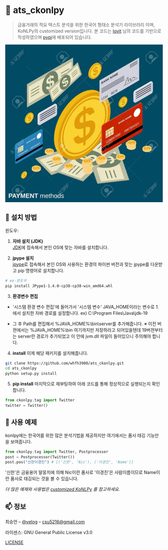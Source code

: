 # 🏦 ats_ckonlpy
> 금융거래의 적요 텍스트 분석을 위한 한국어 형태소 분석기 라이브러리 이며, KoNLPy의 customized version입니다. 본 코드는 [lovit](https://github.com/lovit/customized_konlpy) 님의 코드를 기반으로 작성하였으며 [pypi](https://pypi.org/project/ats-ckonlpy/)에 배포되어 있습니다.


<div align="center">
    <img src="./png/image.png" alt="ats_ckonlpy" width="600"/>
</div>

## 🚀 설치 방법

윈도우:

1. **자바 설치 (JDK)**  
   [JDK](https://www.oracle.com/java/technologies/downloads/)에 접속해서 본인 OS에 맞는 자바를 설치합니다. 


2. **jpype 설치**  
   [jpype](https://www.lfd.uci.edu/~gohlke/pythonlibs/#jpype)로 접속해서 본인 OS와 사용하는 환경의 파이썬 버전과 맞는 jpype를 다운받고 pip 명령어로 설치합니다.
```sh
# ex-윈도우
pip install JPype1-1.4.0-cp38-cp38-win_amd64.whl
```

3. **환경변수 편집**

- '시스템 환경 변수 편집'에 들어가서 '시스템 변수' JAVA_HOME이라는 변수로 1.에서 설치한 자바 경로를 설정합니다. 
ex) C:\Program Files\Java\jdk-19

- 그 후 Path를 편집해서 %JAVA_HOME%\bin\server를 추가해줍니다. 
※ 이전 버젼에서는 %JAVA_HOME%\bin 여기까지만 저장하라고 되어있을텐데 19버젼부터는 server란 경로가 추가되었고 이 안에 jvm.dll 파일이 들어있으니 주의해야 합니다.


4. **install**
이제 해당 패키지를 설치해줍니다.
```sh
git clone https://github.com/whfh3900/ats_ckonlpy.git
cd ats_ckonlpy
python setup.py install
```

5. **pip install**
마지막으로 재부팅하여 아래 코드를 통해 정상적으로 실행되는지 확인합니다.
```python
from ckonlpy.tag import Twitter
twitter = Twitter()
```


## 📝 사용 예제

konlpy에는 한국어를 위한 많은 분석기법을 제공하지만 여기에서는 품사 태깅 기능만을 보여줍니다. 
```python
from ckonlpy.tag import Twitter, Postprocessor
post = Postprocessor(Twitter())
post.pos("신한이경진") # [('신한', 'Nic'), ('이경진', 'Name')]
```
'신한'은 금융용어 말뭉치에 의해 Nic이란 품사로 '이경진'은 사람이름이므로 Name이란 품사로 태깅되는 것을 볼 수 있습니다.

_더 많은 예제와 사용법은 [customized KoNLPy](https://github.com/lovit/customized_konlpy) 를 참고하세요._



## 📫 정보

최승언 – [@velog](https://velog.io/@csu5216) – csu5216@gmail.com

라이센스: GNU General Public License v3.0

[LICENSE](https://github.com/lovit/customized_konlpy/blob/master/LICENSE)
